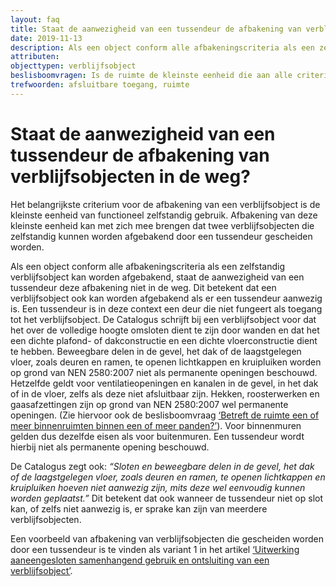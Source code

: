 ```yaml
---
layout: faq
title: Staat de aanwezigheid van een tussendeur de afbakening van verblijfsobjecten in de weg?
date: 2019-11-13
description: Als een object conform alle afbakeningscriteria als een zelfstandig verblijfsobject kan worden afgebakend, staat de aanwezigheid van een tussendeur deze afbakening niet in de weg.
attributen:
objecttypen: verblijfsobject
beslisboomvragen: Is de ruimte de kleinste eenheid die aan alle criteria voldoet?, Betreft de ruimte een of meer binnenruimten binnen een of meer panden?
trefwoorden: afsluitbare toegang, ruimte
---
```


# Staat de aanwezigheid van een tussendeur de afbakening van verblijfsobjecten in de weg?

Het belangrijkste criterium voor de afbakening van een verblijfsobject is de kleinste eenheid van functioneel zelfstandig gebruik. Afbakening van deze kleinste eenheid kan met zich mee brengen dat twee verblijfsobjecten die zelfstandig kunnen worden afgebakend door een tussendeur gescheiden worden.

Als een object conform alle afbakeningscriteria als een zelfstandig verblijfsobject kan worden afgebakend, staat de aanwezigheid van een tussendeur deze afbakening niet in de weg.
Dit betekent dat een verblijfsobject ook kan worden afgebakend als er een tussendeur aanwezig is. Een tussendeur is in deze context een deur die niet fungeert als toegang tot het verblijfsobject. De Catalogus schrijft bij een verblijfsobject voor dat het over de volledige hoogte omsloten dient te zijn door wanden en dat het een dichte plafond- of dakconstructie en een dichte vloerconstructie dient te hebben. Beweegbare delen in de gevel, het dak of de laagstgelegen vloer, zoals deuren en ramen, te openen lichtkappen en kruipluiken worden op grond van NEN 2580:2007 niet als permanente openingen beschouwd. Hetzelfde geldt voor ventilatieopeningen en  kanalen in de gevel, in het dak of in de vloer, zelfs als deze niet afsluitbaar zijn. Hekken, roosterwerken en gaasafzettingen zijn op grond van NEN 2580:2007 wel permanente openingen. (Zie hiervoor ook de beslisboomvraag [‘Betreft de ruimte een of meer binnenruimten binnen een of meer panden?’]({{-site.baseurl-}}/beslisboomvragen/verblijfsobject-01)). Voor binnenmuren gelden dus dezelfde eisen als voor buitenmuren. Een tussendeur wordt hierbij niet als permanente opening beschouwd.


De Catalogus zegt ook: _“Sloten en beweegbare delen in de gevel, het dak of de laagstgelegen vloer, zoals deuren en ramen, te openen lichtkappen en kruipluiken hoeven niet aanwezig zijn, mits deze wel eenvoudig kunnen worden geplaatst.”_
Dit betekent dat ook wanneer de tussendeur niet op slot kan, of zelfs niet aanwezig is, er sprake kan zijn van meerdere verblijfsobjecten.

Een voorbeeld van afbakening van verblijfsobjecten die gescheiden worden door een tussendeur is te vinden als variant 1 in het artikel [‘Uitwerking aaneengesloten samenhangend gebruik en ontsluiting van een verblijfsobject’]({{-site.baseurl-}}/artikelen/uitwerking-aaneengesloten-samenhangend-gebruik-en-ontsluiting-van-een-verblijfsobject#variant-1-doorgang-met-tussendeur).
